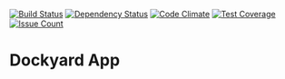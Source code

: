 [![Build Status](https://travis-ci.org/rensouhou/dockyard-app.svg?branch=master)](https://travis-ci.org/rensouhou/dockyard-app)
[![Dependency Status](https://gemnasium.com/badges/github.com/rensouhou/dockyard-app.svg)](https://gemnasium.com/github.com/rensouhou/dockyard-app)
[![Code Climate](https://codeclimate.com/github/rensouhou/dockyard-app/badges/gpa.svg)](https://codeclimate.com/github/rensouhou/dockyard-app)
[![Test Coverage](https://codeclimate.com/github/rensouhou/dockyard-app/badges/coverage.svg)](https://codeclimate.com/github/rensouhou/dockyard-app/coverage)
[![Issue Count](https://codeclimate.com/github/rensouhou/dockyard-app/badges/issue_count.svg)](https://codeclimate.com/github/rensouhou/dockyard-app)

# Dockyard App
